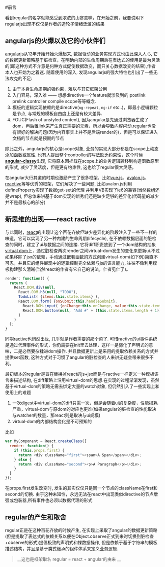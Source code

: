 #前言

看到regular的名字就能感受到浓浓的山寨意味，在开始之前，我要说明下regularjs出现不仅仅是作者的造轮子情绪泛滥的结果


## angularjs的火爆以及它的小伙伴们

[angularjs](https://angularjs.org/)从12年开始开始火爆起来, 数据驱动的业务实现方式也由此深入人心, 它的数据更新策略基于脏检查，在明确内部的生命周期后在表达式的使用是最为灵活的(即这种方式不介意是何种方式促使数据改变，而只关心数据改变的结果),作者本人也开始为之着迷. 随着使用的深入, 发现angularjs的强大特性也引出了一些无法攻克的不足:

  1. 由于本身生命周期的强约束，难以与其它框架公用
  2. 入门容易，深入难 —— 想想directive一个feature就涉及到的 postlink prelink controller compile scope等等概念.
  3. 模板的逻辑实现依赖的是directive(`ng-repeat`, `ng-if` etc..)，即最小逻辑颗粒是节点, 与常规的模板自由度上还是有较大差异.
  4. FOUC(Flash of unstyled content), 因为angular是先通过浏览器生成了dom，再后置link来产生真正需要的元素，所以会导致内容闪动.regular也没有很好的解决问题(因为内容事实上并不是后端render的)，但是可以保证进入文档的节点就是预期的节点

除此之外，angularjs的核心是scope对象, 业务的实现大部分都是在scope上动态添加函数或属性. 也有人提出整个controller的写法缺乏约束性，这个时候[__angular-classy__](http://davej.github.io/angular-classy/)出现, 它将原本因挂载在scope上的业务逻辑转移到构造函数原型的形式, 减少了灵活度，但是更有约束性, 这也给了regular很大灵感。


在angular大行其道的时期也激励产生了很多框架，比如[vue.js](http://vuejs.org/)、[avalon.js](https://github.com/RubyLouvre/avalon)、[reactive](https://github.com/component/reactive)等等优秀的框架，它们解决了一些问题, 比如avalon.js利用defineProperty实现了数据get-set的代理 并利用VB实现了ie6的兼容(当然数组还是wrap), 但总体来讲基于dom实现的新秀们还是缺少足够的差异化(代码量的减少并不是最核心的部分)


## 新思维的出现——react ractive

与此同时，[react](http://facebook.github.io/react/)的出现让这个百花齐放但缺少差异化的阶段注入了一些不一样的味道，它可以实现了另一种内建的生命周期(lifecycle), 在不依赖数据层面的脏检查的同时，建立了ui与数据之间的连接. 它将diff职责放到了一个dom结构的抽象[virtual dom](http://fluentconf.com/fluent2014/public/schedule/detail/32395)上，通过脏检查两次render之间virtual-dom发生的变化来更新ui.不过如果移除了jsx的依赖，手动通过嵌套函数的方式创建virtual-dom(如下例)简直不可忍，并且它的组件展现中的逻辑控制完全依赖与js的语言能力, 往往不像利用模板构建那么清晰(当然react的作者有它自己的说法，仁者见仁了)。

```js
render: function() {
  return (
    React.DOM.div(null, 
      React.DOM.h3(null, "TODO"),
      TodoList( {items:this.state.items} ),
      React.DOM.form( {onSubmit:this.handleSubmit}, 
        React.DOM.input( {onChange:this.onChange, value:this.state.text} ),
        React.DOM.button(null, 'Add #' + (this.state.items.length + 1))
      )
    )
  );
}
```

同期[ractive](http://www.ractivejs.org/)也悄然出世, 几乎就是作者需要的那个菜了. 可惜ractive的ui事件系统是通过代理事件的形式，你仍需要在init里去处理，这样一是弱化了声明式的意味，二是必然要杂糅进dom操作. 并且数据更新上是采用的提取依赖关系的方式并提供set函数, 这种方式对于习惯了angular的脏检查的人来讲无疑会带来很多不利。


最初版本的regular是旨在替换掉react的js+jsx而是与ractive一样定义一种模板语言来描述结构, 在diff策略上沿用virtual-dom的思想.在实现的过程渐渐发现，虽然基于virtual-dom的策略无需去绑定大量的watch对象, 但仍然引入了一些实现上和使用上的难题

1. 一次digest中virtual-dom的diff只需一次，但是会随着ui的复杂度，性能损耗严重，virtual-dom与原dom的对应也更难(如果angular的脏检查的性能取决与watcher的数量，那react则是取决与ui规模)
2. virtual-dom的内部结构变化是不可预知的
  
  比如
  ```js
  var MyComponent = React.createClass({
    render: function() {
      if (this.props.first) {
        return <div className="first"><span>A Span</span></div>;
      } else {
        return <div className="second"><p>A Paragraph</p></div>;
      }
    }
  });
  ```

  在props.first发生改变时, 发生的其实仅仅只是同一个节点的className在first和second的切换. 由于这种未知性，永远无法在react中出现类似directive的节点增强或包装器,所有事件也必须以数据代理的形式




## regular的产生和取舍

regular正是在这种百花齐放的时候产生, 在实现上采取了angular的数据更新策略(但是提取了表达式的依赖关系以便在Object.observe正式到来时切换到脏检查+observe的形式)提倡极致的声明式和裸数据操作, 但是依赖于基于字符串的模板描述结构，并且是基于类式继承的组件体系来定义业务逻辑.

> __这也是框架取名 regular = react + angular的由来 __
